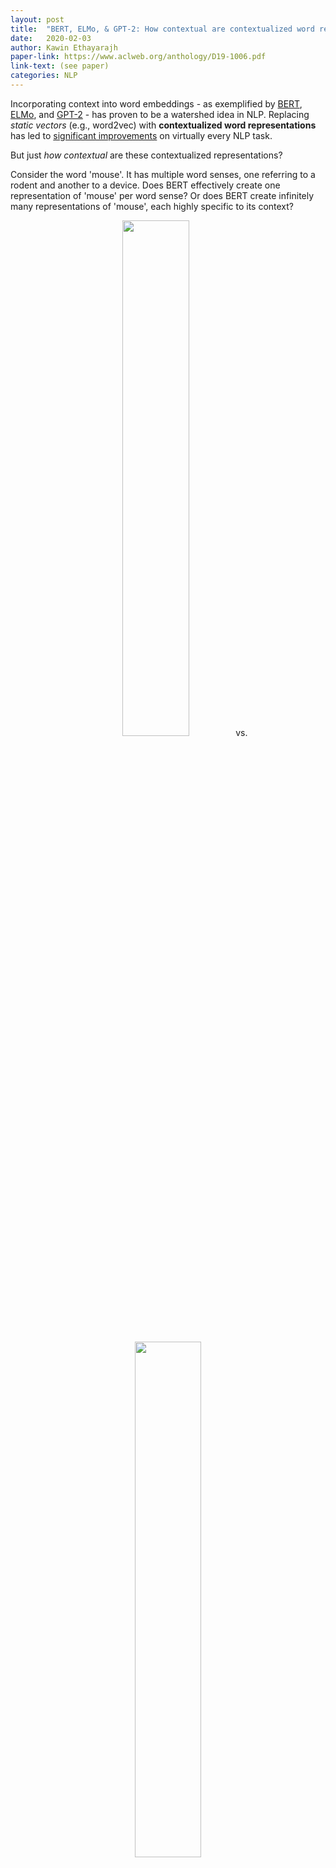 ```yaml
---
layout: post
title:  "BERT, ELMo, & GPT-2: How contextual are contextualized word representations?"
date:   2020-02-03
author: Kawin Ethayarajh 
paper-link: https://www.aclweb.org/anthology/D19-1006.pdf
link-text: (see paper)
categories: NLP
---
```

Incorporating context into word embeddings - as exemplified by [BERT](https://arxiv.org/abs/1810.04805), [ELMo](https://arxiv.org/abs/1802.05365), and [GPT-2](https://d4mucfpksywv.cloudfront.net/better-language-models/language_models_are_unsupervised_multitask_learners.pdf) - has proven to be a watershed idea in NLP. Replacing *static vectors* (e.g., word2vec) with **contextualized word representations** has led to [significant improvements](https://gluebenchmark.com/leaderboard) on virtually every NLP task.

But just *how contextual* are these contextualized representations?

Consider the word 'mouse'. It has multiple word senses, one referring to a rodent and another to a device. Does BERT effectively create one representation of 'mouse' per word sense? Or does BERT create infinitely many representations of 'mouse', each highly specific to its context?
<p align="center">
	<img src="{{ site.url }}/blog/assets/contextual/contextual_mouse_transparent_1.png" style="width: 46%">
	&nbsp; vs. &nbsp;
	<img src="{{ site.url }}/blog/assets/contextual/contextual_mouse_transparent_2.png" style="width: 46%">
</p>

In our EMNLP 2019 paper, ["How Contextual are Contextualized Word Representations?"](https://www.aclweb.org/anthology/D19-1006.pdf), we tackle these questions and arrive at some surprising conclusions:

1. In all layers of BERT, ELMo, and GPT-2, the representations of *all words* are anisotropic: they occupy a narrow cone in the embedding space instead of being distributed throughout.

2. In all three models, upper layers produce more context-specific representations than lower layers; however, the models contextualize words very differently from one another. 

3. If a word's contextualized representations were not at all contextual, we'd expect 100% of their variance to be explained by a static embedding. Instead, we find that - on average - less than 5% of the variance can be explained by a static embedding.[^1] 

4. We can create a new type of static embedding for each word by taking the first principal component of its contextualized representations in a lower layer of BERT. Static embeddings created this way outperform GloVe and FastText on benchmarks like solving word analogies![^2]

Going back to our example, this means that BERT creates highly context-specific representations of the word 'mouse' instead of creating one per word sense. Any static embedding of 'mouse' would account for very little of the variance in its contextualized representations. However, if we picked the vector that *did* maximize the variance explained, we would get a static embedding that is much better than the one provided by GloVe or FastText![^4]


### Measures of Contextuality

What does contextuality look like? Consider these two sentences:

> <span style="font-style: normal; letter-spacing: 0px; color: black"> A panda <span style="font-style: normal; letter-spacing: 0px; color: red">dog</span> runs.</span>

> <span style="font-style: normal; letter-spacing: 0px; color: black">A <span style="font-style: normal; letter-spacing: 0px; color: green">dog</span> is trying to get bacon off its back.</span>

<span style="font-style: normal; letter-spacing: 0px; color: red">$\vec{dog}$</span> == <span style="font-style: normal; letter-spacing: 0px; color: green">$\vec{dog}$</span> implies that there is no contextualization (i.e., what we'd get with word2vec). 
<span style="font-style: normal; letter-spacing: 0px; color: red">$\vec{dog}$</span> != <span style="font-style: normal; letter-spacing: 0px; color: green">$\vec{dog}$</span> implies that there is *some* contextualization. The difficulty lies in quantifying the extent to which this occurs. Since there is no definitive measure of contextuality, we propose three new ones:

1. **Self-Similarity (SelfSim)**: The average cosine similarity of a word with itself across all the contexts in which it appears, where representations of the word are drawn from the same layer of a given model. For example, we would take the mean of cos(<span style="font-style: normal; letter-spacing: 0px; color: red">$\vec{dog}$</span>, <span style="font-style: normal; letter-spacing: 0px; color: green">$\vec{dog}$</span>) over all unique pairs to calculate $\textit{SelfSim}$('dog').

2. **Intra-Sentence Similarity (IntraSim)**: The average cosine similarity between a word and its context. For the first sentence, where context vector $\vec{s} = \frac{1}{4}(\vec{A} + \vec{panda} + \vec{dog} + \vec{runs})$:
	
	$$IntraSim(s) = \frac{1}{4} \sum_{w \in \{A,\ panda,\ dog,\ runs\}} \cos(\vec{w}, \vec{s})$$

	$IntraSim$ helps us discern whether the contextualization is naive - simply making each word more similar to its neighbors - or whether it is more nuanced, recognizing that words occurring in the same context can affect each other while still having distinct semantics.

3. **Maximum Explainable Variance (MEV)**: The proportion of variance in a word’s representations that can be explained by their first principal component. For example, $\textit{MEV}$('dog') would be the proportion of variance explained by the first principal component of <span style="font-style: normal; letter-spacing: 0px; color: red">$\vec{dog}$</span>, <span style="font-style: normal; letter-spacing: 0px; color: green">$\vec{dog}$</span>, and every other instance of 'dog' in the data. $\textit{MEV}$('dog') = 1 would imply that there was no contextualization: a static embedding could replace all the contextualized representations. Conversely, if $\textit{MEV}$('dog') were close to 0, then a static embedding could explain almost none of the variance.

Note that each of these measures is calculated for *a given layer of a given model*, since each layer has its own representation space. For example, the word 'dog' has different self-similarity values in Layer 1 of BERT and Layer 2 of BERT.


### Adjusting for Anisotropy

When discussing contextuality, it is important to consider the isotropy of embeddings (i.e., whether they're uniformly distributed in all directions).

In both figures below, $\textit{SelfSim}$('dog') = 0.95. The image on the left suggests that 'dog' is poorly contextualized. Not only are its representations nearly identical across all the contexts in which it appears, but the high isotropy of the representation space suggests that a self-similarity of 0.95 is exceptionally high. The image on the right suggests the opposite: because *any two words* have a cosine similarity over 0.95, 'dog' having a self-similarity of 0.95 is no longer impressive. *Relative to other words*, 'dog' would be considered highly contextualized!
<p align="center">
	<img src="{{ site.url }}/blog/assets/contextual/sphere_1.png" style="width: 30%">
	&nbsp; vs. &nbsp;
	<img src="{{ site.url }}/blog/assets/contextual/sphere_2.png" style="width: 30%">
</p>
To adjust for anisotropy, we calculate *anisotropic baselines* for each of our measures and subtract each baseline from the respective raw measure.[^3]

But is it even necessary to adjust for anisotropy? Yes! As seen below, upper layers of BERT and GPT-2 are extremely anisotropic, suggesting that high anisotropy is inherent to -- or at least a consequence of -- the process of contextualization: 

<p align="center">
	<img src="{{ site.url }}/blog/assets/contextual/mean_cosine_similarity_across_words.png" style="width: 100%">
</p>


### Context-Specificity

**On average, contextualized representations are more context-specific in higher layers.** As seen below, the decrease in self-similarity is almost monotonic. This is analogous to how upper layers of LSTMs trained on NLP tasks learn more task-specific representations ([Liu et al., 2019](https://arxiv.org/abs/1903.08855)). GPT-2 is the most context-specific; representations in its last layer are almost maximally context-specific.

<p align="center">
	<img src="{{ site.url }}/blog/assets/contextual/self_similarity_above_expected.png" style="width: 100%">
</p>

**Stopwords such as 'the' have among the lowest self-similarity (i.e., the most context-specific representations).** The variety of contexts a word appears in, rather than its inherent polysemy, is what drives variation in its contextualized representations.  This suggests that ELMo, BERT, and GPT-2 are not simply assigning one representation per word sense; otherwise, there would not be so much variation in the representations of words with so few word senses.

**Context-specificity manifests very differently in ELMo, BERT, and GPT-2.** As seen below, in ELMo, words in the same sentence are more similar to one  another in upper layers. In BERT, words in the same sentence are more dissimilar to one another in upper layers but are on average more similar to each other than two random words. In contrast, for GPT-2, word representations  in the same sentence are no more similar to each other than randomly sampled words. This suggests that BERT and GPT-2's contextualization are more nuanced than ELMo's, as they seem to recognize that words appearing in the same context do not necessarily have a similar meaning.

<p align="center">
	<img src="{{ site.url }}/blog/assets/contextual/mean_cosine_similarity_between_sentence_and_words.png" style="width: 100%">
</p>


### Static vs. Contextualized

**On average, less than 5% of the variance in a word’s contextualized representations can be explained by a static embedding.** If a word's contextualized representations were not at all contextual, we would expect their first principal component to explain 100% of the variance. Instead, less than 5% of the variance can be explained on average. This 5% threshold represents the best-case scenario, where the static embedding is the first principal component. There is no theoretical guarantee that a GloVe vector, for example, is similar to the static embedding that maximizes the variance explained. This suggests that BERT, ELMo, and GPT-2 are not simply assigning one embedding per word sense: otherwise, the proportion of variance explained would be much higher. 

**Principal components of contextualized representations in lower layers of BERT outperform GloVe and FastText on many static embedding benchmarks.** This method takes the previous finding to its logical conclusion: what if we created a new type of static embedding for each word by simply taking the first principal component of its contextualized representations? It turns out that this works surprisingly well. If we use representations from lower layers of BERT, these *principal component embeddings* outperform GloVe and FastText on benchmark tasks covering semantic similarity, analogy solving, and concept categorization (see table below). 

<p align="center">
	<img src="{{ site.url }}/blog/assets/contextual/pc_static_embeddings.png" style="width: 100%">
</p>

For all three models, principal component embeddings created from lower layers are more effective than those created from upper layers. Those created using GPT-2 perform markedly worse than those from ELMo and BERT. Given that upper layers are much more context-specific than lower layers, and given that GPT-2’s representations are more context-specific, this suggests that principal components of less context-specific representations are more effective on these tasks.


### Conclusion

In ELMo, BERT, and GPT-2, upper layers produce more context-specific representations than lower layers. However, these models contextualize words very differently from one another: after adjusting for anisotropy, the similarity between words in the same sentence is highest in ELMo but almost non-existent in GPT-2.

On average, less than 5% of the variance in a word's contextualized representations can be explained by a static embedding. Even in the best-case scenario, static word embeddings would thus be a poor replacement for contextualized ones. Still, contextualized representations can be used to create a more powerful type of static embedding: principal components of contextualized representations in lower layers of BERT are much better than GloVe and FastText!

If you're interested in reading more along these lines, check out [The Dark Secrets of BERT (Rogers et al., 2019)](https://text-machine-lab.github.io/blog/2020/bert-secrets/), [Evolution of Representations in the Transformer (Voita et al., 2019)](https://lena-voita.github.io/posts/emnlp19_evolution.html), and [Cross-Lingual Alignment of Contextual Word Embeddings (Schuster et al., 2019)](http://people.csail.mit.edu/tals/publication/crosslingual_elmo/). If you found this post useful, you can cite the paper as follows:

	@inproceedings{@inproceedings{ethayarajh-2019-contextual,
    title = "How Contextual are Contextualized Word Representations? Comparing the Geometry of {BERT}, {ELM}o, and {GPT}-2 Embeddings",
    author = "Ethayarajh, Kawin",
    booktitle = "Proceedings of the 2019 Conference on Empirical Methods in Natural Language Processing and the 9th International Joint Conference on Natural Language Processing (EMNLP-IJCNLP)",
    month = nov, year = "2019", address = "Hong Kong, China",
    publisher = "Association for Computational Linguistics",
    url = "https://www.aclweb.org/anthology/D19-1006",
    doi = "10.18653/v1/D19-1006",
    pages = "55--65",
	}


##### Acknowledgements

<p class="small-text"> 
Many thanks to Anna Rogers for live-tweeting this paper during EMNLP 2019. Special thanks to John Hewitt, Nelson Liu, and Krishnapriya Vishnubhotla for their comments on this blog post.
</p>


##### Footnotes

[^1]: This was calculated after adjusting for the effect of anisotropy.

[^2]: The fact that arithmetic operators can be applied to embedding spaces is a hallmark of word vectors. Still, the ability to solve word analogies should not be treated as a perfect proxy for embedding quality (see [Schluter, 2018](https://www.aclweb.org/anthology/N18-2039); [Rogers et al., 2017](https://www.aclweb.org/anthology/S17-1017)). To understand the theory behind when word analogies hold, see [Ethayarajh et al., 2019](https://www.aclweb.org/anthology/P19-1315.pdf).

[^3]: For self-similarity and intra-sentence similarity, the baseline is the average cosine similarity between randomly sampled word representations (of different words) from a given layer's representation space. For $\textit{MEV}$, the baseline is the variance explained by the first principal component of uniformly randomly sampled representations. See the paper for details.

[^4]: Provided we use the contextualized representations from lower layers of BERT (see the section titled 'Static vs. Contextualized').